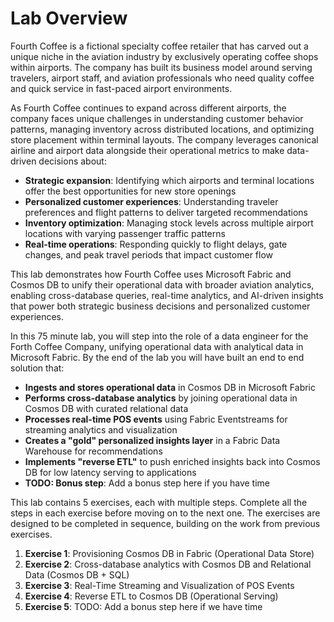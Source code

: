 # Lab Overview

Fourth Coffee is a fictional specialty coffee retailer that has carved out a unique niche in the aviation industry by exclusively operating coffee shops within airports. The company has built its business model around serving travelers, airport staff, and aviation professionals who need quality coffee and quick service in fast-paced airport environments.

As Fourth Coffee continues to expand across different airports, the company faces unique challenges in understanding customer behavior patterns, managing inventory across distributed locations, and optimizing store placement within terminal layouts. The company leverages canonical airline and airport data alongside their operational metrics to make data-driven decisions about:

- **Strategic expansion**: Identifying which airports and terminal locations offer the best opportunities for new store openings
- **Personalized customer experiences**: Understanding traveler preferences and flight patterns to deliver targeted recommendations
- **Inventory optimization**: Managing stock levels across multiple airport locations with varying passenger traffic patterns
- **Real-time operations**: Responding quickly to flight delays, gate changes, and peak travel periods that impact customer flow

This lab demonstrates how Fourth Coffee uses Microsoft Fabric and Cosmos DB to unify their operational data with broader aviation analytics, enabling cross-database queries, real-time analytics, and AI-driven insights that power both strategic business decisions and personalized customer experiences.

In this 75 minute lab, you will step into the role of a data engineer for the Forth Coffee Company, unifying operational data with analytical data in Microsoft Fabric. By the end of the lab you will have built an end to end solution that:

- **Ingests and stores operational data** in Cosmos DB in Microsoft Fabric
- **Performs cross-database analytics** by joining operational data in Cosmos DB with curated relational data
- **Processes real-time POS events** using Fabric Eventstreams for streaming analytics and visualization
- **Creates a "gold" personalized insights layer** in a Fabric Data Warehouse for recommendations
- **Implements "reverse ETL"** to push enriched insights back into Cosmos DB for low latency serving to applications
- **TODO: Bonus step**: Add a bonus step here if you have time

This lab contains 5 exercises, each with multiple steps. Complete all the steps in each exercise before moving on to the next one. The exercises are designed to be completed in sequence, building on the work from previous exercises.

1. **Exercise 1**: Provisioning Cosmos DB in Fabric (Operational Data Store)
1. **Exercise 2**: Cross-database analytics with Cosmos DB and Relational Data (Cosmos DB + SQL)
1. **Exercise 3**: Real-Time Streaming and Visualization of POS Events
1. **Exercise 4**: Reverse ETL to Cosmos DB (Operational Serving)
1. **Exercise 5**: TODO: Add a bonus step here if we have time
